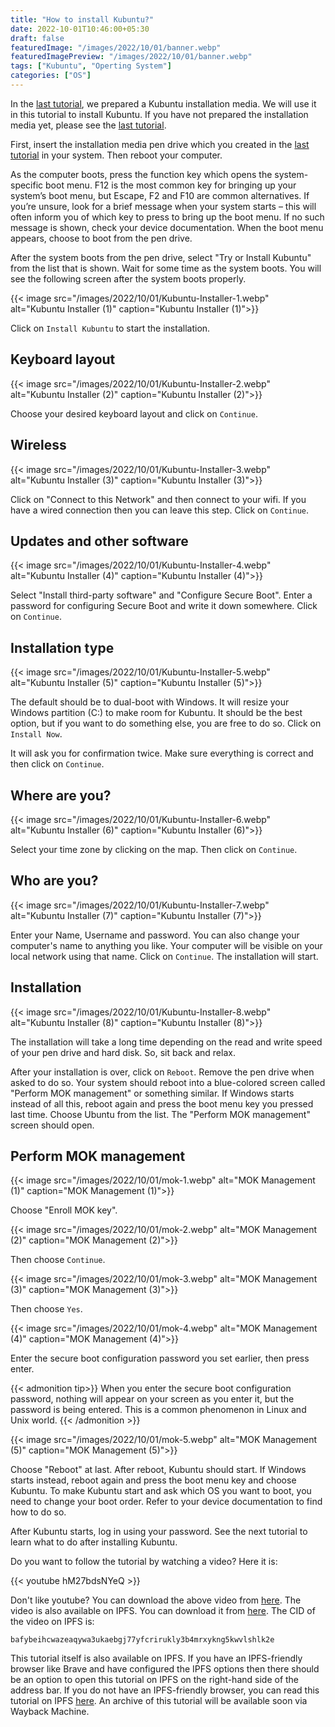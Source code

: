 ```yaml
---
title: "How to install Kubuntu?"
date: 2022-10-01T10:46:00+05:30
draft: false
featuredImage: "/images/2022/10/01/banner.webp"
featuredImagePreview: "/images/2022/10/01/banner.webp"
tags: ["Kubuntu", "Operting System"]
categories: ["OS"]
---
```


In the [last tutorial](/create-kubuntu-installation-media), we prepared a Kubuntu installation media. We will use it in this tutorial to install Kubuntu. If you have not prepared the installation media yet, please see the [last tutorial](/create-kubuntu-installation-media).

First, insert the installation media pen drive which you created in the [last tutorial](/create-kubuntu-installation-media) in your system. Then reboot your computer.

As the computer boots, press the function key which opens the system-specific boot menu. F12 is the most common key for bringing up your system’s boot menu, but Escape, F2 and F10 are common alternatives. If you’re unsure, look for a brief message when your system starts – this will often inform you of which key to press to bring up the boot menu. If no such message is shown, check your device documentation. When the boot menu appears, choose to boot from the pen drive.

After the system boots from the pen drive, select "Try or Install Kubuntu" from the list that is shown. Wait for some time as the system boots. You will see the following screen after the system boots properly.

{{< image src="/images/2022/10/01/Kubuntu-Installer-1.webp" alt="Kubuntu Installer (1)" caption="Kubuntu Installer (1)">}}

Click on `Install Kubuntu` to start the installation.

## Keyboard layout

{{< image src="/images/2022/10/01/Kubuntu-Installer-2.webp" alt="Kubuntu Installer (2)" caption="Kubuntu Installer (2)">}}

Choose your desired keyboard layout and click on `Continue`.

## Wireless

{{< image src="/images/2022/10/01/Kubuntu-Installer-3.webp" alt="Kubuntu Installer (3)" caption="Kubuntu Installer (3)">}}

Click on "Connect to this Network" and then connect to your wifi. If you have a wired connection then you can leave this step. Click on `Continue`.

## Updates and other software

{{< image src="/images/2022/10/01/Kubuntu-Installer-4.webp" alt="Kubuntu Installer (4)" caption="Kubuntu Installer (4)">}}

Select "Install third-party software" and "Configure Secure Boot". Enter a password for configuring Secure Boot and write it down somewhere. Click on `Continue`.

## Installation type

{{< image src="/images/2022/10/01/Kubuntu-Installer-5.webp" alt="Kubuntu Installer (5)" caption="Kubuntu Installer (5)">}}

The default should be to dual-boot with Windows. It will resize your Windows partition (C:) to make room for Kubuntu. It should be the best option, but if you want to do something else, you are free to do so. Click on `Install Now`.

It will ask you for confirmation twice. Make sure everything is correct and then click on `Continue`.

## Where are you?

{{< image src="/images/2022/10/01/Kubuntu-Installer-6.webp" alt="Kubuntu Installer (6)" caption="Kubuntu Installer (6)">}}

Select your time zone by clicking on the map. Then click on `Continue`.

## Who are you?

{{< image src="/images/2022/10/01/Kubuntu-Installer-7.webp" alt="Kubuntu Installer (7)" caption="Kubuntu Installer (7)">}}

Enter your Name, Username and password. You can also change your computer's name to anything you like. Your computer will be visible on your local network using that name. Click on `Continue`. The installation will start.

## Installation

{{< image src="/images/2022/10/01/Kubuntu-Installer-8.webp" alt="Kubuntu Installer (8)" caption="Kubuntu Installer (8)">}}

The installation will take a long time depending on the read and write speed of your pen drive and hard disk. So, sit back and relax.

After your installation is over, click on `Reboot`. Remove the pen drive when asked to do so. Your system should reboot into a blue-colored screen called "Perform MOK management" or something similar. If Windows starts instead of all this, reboot again and press the boot menu key you pressed last time. Choose Ubuntu from the list. The "Perform MOK management" screen should open.

## Perform MOK management

{{< image src="/images/2022/10/01/mok-1.webp" alt="MOK Management (1)" caption="MOK Management (1)">}}

Choose "Enroll MOK key".

{{< image src="/images/2022/10/01/mok-2.webp" alt="MOK Management (2)" caption="MOK Management (2)">}}

Then choose `Continue`.

{{< image src="/images/2022/10/01/mok-3.webp" alt="MOK Management (3)" caption="MOK Management (3)">}}

Then choose `Yes`.

{{< image src="/images/2022/10/01/mok-4.webp" alt="MOK Management (4)" caption="MOK Management (4)">}}

Enter the secure boot configuration password you set earlier, then press enter.

{{< admonition tip>}}
When you enter the secure boot configuration password, nothing will appear on your screen as you enter it, but the password is being entered. This is a common phenomenon in Linux and Unix world.
{{< /admonition >}}

{{< image src="/images/2022/10/01/mok-5.webp" alt="MOK Management (5)" caption="MOK Management (5)">}}

Choose "Reboot" at last. After reboot, Kubuntu should start. If Windows starts instead, reboot again and press the boot menu key and choose Kubuntu. To make Kubuntu start and ask which OS you want to boot, you need to change your boot order. Refer to your device documentation to find how to do so.

After Kubuntu starts, log in using your password. See the next tutorial to learn what to do after installing Kubuntu.

Do you want to follow the tutorial by watching a video? Here it is:

{{< youtube hM27bdsNYeQ >}}

Don't like youtube? You can download the above video from [here](https://link.storjshare.io/jxuwkw6v7a3fdckqm2x4g4gajfwa/virtualhub-setup-videos%2FOS%2FHow%20to%20install%20Kubuntu%2022.04.mp4?download=true). The video is also available on IPFS. You can download it from [here](https://bafybeihcwazeaqywa3ukaebgj77yfcrirukly3b4mrxykng5kwvlshlk2e.ipfs.dweb.link/). The CID of the video on IPFS is:

```
bafybeihcwazeaqywa3ukaebgj77yfcrirukly3b4mrxykng5kwvlshlk2e
```

This tutorial itself is also available on IPFS. If you have an IPFS-friendly browser like Brave and have configured the IPFS options then there should be an option to open this tutorial on IPFS on the right-hand side of the address bar. If you do not have an IPFS-friendly browser, you can read this tutorial on IPFS [here](https://setup-virtualhub-eu-org.ipns.dweb.link/install-kubuntu/). An archive of this tutorial will be available soon via Wayback Machine.
